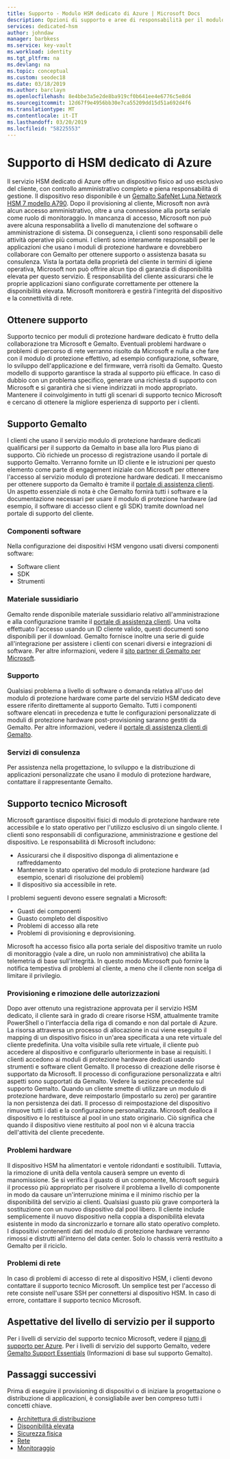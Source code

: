 ```yaml
---
title: Supporto - Modulo HSM dedicato di Azure | Microsoft Docs
description: Opzioni di supporto e aree di responsabilità per il modulo HSM dedicato di Azure in diversi scenari
services: dedicated-hsm
author: johndaw
manager: barbkess
ms.service: key-vault
ms.workload: identity
ms.tgt_pltfrm: na
ms.devlang: na
ms.topic: conceptual
ms.custom: seodec18
ms.date: 03/18/2019
ms.author: barclayn
ms.openlocfilehash: 8e4bbe3a5e2de8ba919cf0b641ee4e6776c5e8d4
ms.sourcegitcommit: 12d67f9e4956bb30e7ca55209dd15d51a692d4f6
ms.translationtype: MT
ms.contentlocale: it-IT
ms.lasthandoff: 03/20/2019
ms.locfileid: "58225553"
---
```

# <a name="azure-dedicated-hsm-supportability"></a>Supporto di HSM dedicato di Azure

Il servizio HSM dedicato di Azure offre un dispositivo fisico ad uso esclusivo del cliente, con controllo amministrativo completo e piena responsabilità di gestione. Il dispositivo reso disponibile è un [Gemalto SafeNet Luna Network HSM 7 modello A790](https://safenet.gemalto.com/data-encryption/hardware-security-modules-hsms/safenet-network-hsm/). Dopo il provisioning al cliente, Microsoft non avrà alcun accesso amministrativo, oltre a una connessione alla porta seriale come ruolo di monitoraggio.  In mancanza di accesso, Microsoft non può avere alcuna responsabilità a livello di manutenzione del software o amministrazione di sistema. Di conseguenza, i clienti sono responsabili delle attività operative più comuni.
I clienti sono interamente responsabili per le applicazioni che usano i moduli di protezione hardware e dovrebbero collaborare con Gemalto per ottenere supporto o assistenza basata su consulenza. Vista la portata della proprietà del cliente in termini di igiene operativa, Microsoft non può offrire alcun tipo di garanzia di disponibilità elevata per questo servizio. È responsabilità del cliente assicurarsi che le proprie applicazioni siano configurate correttamente per ottenere la disponibilità elevata. Microsoft monitorerà e gestirà l'integrità del dispositivo e la connettività di rete.

## <a name="getting-support"></a>Ottenere supporto

Supporto tecnico per moduli di protezione hardware dedicato è frutto della collaborazione tra Microsoft e Gemalto. Eventuali problemi hardware o problemi di percorso di rete verranno risolto da Microsoft e nulla a che fare con il modulo di protezione effettivo, ad esempio configurazione, software, lo sviluppo dell'applicazione e del firmware, verrà risolti da Gemalto. Questo modello di supporto garantisce la strada al supporto più efficace. In caso di dubbio con un problema specifico, generare una richiesta di supporto con Microsoft e si garantirà che si viene indirizzati in modo appropriato. Mantenere il coinvolgimento in tutti gli scenari di supporto tecnico Microsoft e cercano di ottenere la migliore esperienza di supporto per i clienti.

## <a name="gemalto-support"></a>Supporto Gemalto

I clienti che usano il servizio modulo di protezione hardware dedicati qualificarsi per il supporto da Gemalto in base alla loro Plus piano di supporto. Ciò richiede un processo di registrazione usando il portale di supporto Gemalto. Verranno fornite un ID cliente e le istruzioni per questo elemento come parte di engagement iniziale con Microsoft per ottenere l'accesso al servizio modulo di protezione hardware dedicati. Il meccanismo per ottenere supporto da Gemalto è tramite il [portale di assistenza clienti](https://supportportal.gemalto.com/csm/).
Un aspetto essenziale di nota è che Gemalto fornirà tutti i software e la documentazione necessari per usare il modulo di protezione hardware (ad esempio, il software di accesso client e gli SDK) tramite download nel portale di supporto del cliente.

### <a name="software-components"></a>Componenti software

Nella configurazione dei dispositivi HSM vengono usati diversi componenti software:

* Software client
* SDK
* Strumenti

### <a name="guidance"></a>Materiale sussidiario

Gemalto rende disponibile materiale sussidiario relativo all'amministrazione e alla configurazione tramite il [portale di assistenza clienti](https://supportportal.gemalto.com/csm/). Una volta effettuato l'accesso usando un ID cliente valido, questi documenti sono disponibili per il download. Gemalto fornisce inoltre una serie di guide all'integrazione per assistere i clienti con scenari diversi e integrazioni di software. Per altre informazioni, vedere il [sito partner di Gemalto per Microsoft](https://safenet.gemalto.com/partners/microsoft/).

### <a name="support"></a>Supporto

Qualsiasi problema a livello di software o domanda relativa all'uso del modulo di protezione hardware come parte del servizio HSM dedicato deve essere riferito direttamente al supporto Gemalto. Tutti i componenti software elencati in precedenza e tutte le configurazioni personalizzate di moduli di protezione hardware post-provisioning saranno gestiti da Gemalto. Per altre informazioni, vedere il [portale di assistenza clienti di Gemalto](https://supportportal.gemalto.com/csm/).

### <a name="consulting-services"></a>Servizi di consulenza

Per assistenza nella progettazione, lo sviluppo e la distribuzione di applicazioni personalizzate che usano il modulo di protezione hardware, contattare il rappresentante Gemalto.

## <a name="microsoft-support"></a>Supporto tecnico Microsoft

Microsoft garantisce dispositivi fisici di modulo di protezione hardware rete accessibile e lo stato operativo per l'utilizzo esclusivo di un singolo cliente. I clienti sono responsabili di configurazione, amministrazione e gestione del dispositivo. Le responsabilità di Microsoft includono:

* Assicurarsi che il dispositivo disponga di alimentazione e raffreddamento
* Mantenere lo stato operativo del modulo di protezione hardware (ad esempio, scenari di risoluzione dei problemi)
* Il dispositivo sia accessibile in rete.

I problemi seguenti devono essere segnalati a Microsoft:

* Guasti dei componenti
* Guasto completo del dispositivo
* Problemi di accesso alla rete
* Problemi di provisioning e deprovisioning.

Microsoft ha accesso fisico alla porta seriale del dispositivo tramite un ruolo di monitoraggio (vale a dire, un ruolo non amministrativo) che abilita la telemetria di base sull'integrità.  In questo modo Microsoft può fornire la notifica tempestiva di problemi al cliente, a meno che il cliente non scelga di limitare il privilegio. 

### <a name="provisioning-and-decommissioning"></a>Provisioning e rimozione delle autorizzazioni

Dopo aver ottenuto una registrazione approvata per il servizio HSM dedicato, il cliente sarà in grado di creare risorse HSM, attualmente tramite PowerShell o l'interfaccia della riga di comando e non dal portale di Azure. La risorsa attraversa un processo di allocazione in cui viene eseguito il mapping di un dispositivo fisico in un'area specificata a una rete virtuale del cliente predefinita. Una volta visibile sulla rete virtuale, il cliente può accedere al dispositivo e configurarlo ulteriormente in base ai requisiti. I clienti accedono ai moduli di protezione hardware dedicati usando strumenti e software client Gemalto. Il processo di creazione delle risorse è supportato da Microsoft. Il processo di configurazione personalizzata e altri aspetti sono supportati da Gemalto. Vedere la sezione precedente sul supporto Gemalto. Quando un cliente smette di utilizzare un modulo di protezione hardware, deve reimpostarlo (impostarlo su zero) per garantire la non persistenza dei dati. Il processo di reimpostazione del dispositivo rimuove tutti i dati e la configurazione personalizzata. Microsoft dealloca il dispositivo e lo restituisce al pool in uno stato originario. Ciò significa che quando il dispositivo viene restituito al pool non vi è alcuna traccia dell'attività del cliente precedente. 

### <a name="hardware-issues"></a>Problemi hardware

Il dispositivo HSM ha alimentatori e ventole ridondanti e sostituibili.  Tuttavia, la rimozione di unità della ventola causerà sempre un evento di manomissione. Se si verifica il guasto di un componente, Microsoft seguirà il processo più appropriato per risolvere il problema a livello di componente in modo da causare un'interruzione minima e il minimo rischio per la disponibilità del servizio ai clienti.
Qualsiasi guasto più grave comporterà la sostituzione con un nuovo dispositivo dal pool libero. Il cliente include semplicemente il nuovo dispositivo nella coppia a disponibilità elevata esistente in modo da sincronizzarlo e tornare allo stato operativo completo. I dispositivi contenenti dati del modulo di protezione hardware verranno rimossi e distrutti all'interno del data center. Solo lo chassis verrà restituito a Gemalto per il riciclo.


### <a name="networking-issues"></a>Problemi di rete

In caso di problemi di accesso di rete al dispositivo HSM, i clienti devono contattare il supporto tecnico Microsoft. Un semplice test per l'accesso di rete consiste nell'usare SSH per connettersi al dispositivo HSM. In caso di errore, contattare il supporto tecnico Microsoft.

## <a name="service-level-expectations-for-support"></a>Aspettative del livello di servizio per il supporto

Per i livelli di servizio del supporto tecnico Microsoft, vedere il [piano di supporto per Azure](https://azure.microsoft.com/support/plans/).
Per i livelli di servizio del supporto Gemalto, vedere [Gemalto Support Essentials](https://azure.microsoft.com/support/plans/) (Informazioni di base sul supporto Gemalto).

## <a name="next-steps"></a>Passaggi successivi

Prima di eseguire il provisioning di dispositivi o di iniziare la progettazione o distribuzione di applicazioni, è consigliabile aver ben compreso tutti i concetti chiave.

* [Architettura di distribuzione](deployment-architecture.md)
* [Disponibilità elevata](high-availability.md)
* [Sicurezza fisica](physical-security.md)
* [Rete](networking.md)
* [Monitoraggio](monitoring.md)